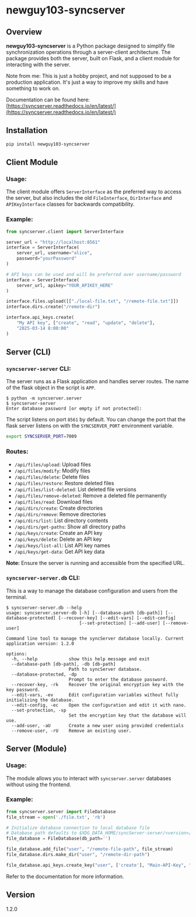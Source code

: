 # newguy103-syncserver

## Overview

**newguy103-syncserver** is a Python package designed to simplify file synchronization operations through a server-client architecture. The package provides both the server, built on Flask, and a client module for interacting with the server.

Note from me: This is just a hobby project, and not supposed to be a production application. It's just a way to improve my skills and have something to work on.

Documentation can be found here: [https://syncserver.readthedocs.io/en/latest/](https://syncserver.readthedocs.io/en/latest/)

## Installation

```bash
pip install newguy103-syncserver
```

## Client Module

### Usage:

The client module offers `ServerInterface` as the preferred way to access the server, but also includes the old
`FileInterface`, `DirInterface` and `APIKeyInterface` classes for backwards compatibility.

### Example:
```python
from syncserver.client import ServerInterface

server_url = "http://localhost:8561"
interface = ServerInterface(
    server_url, username="alice", 
    password="yourPassword"
)

# API keys can be used and will be preferred over username/password
interface = ServerInterface(
    server_url, apikey="YOUR_APIKEY_HERE"
)

interface.files.upload([["./local-file.txt", "/remote-file.txt"]])
interface.dirs.create("/remote-dir")

interface.api_keys.create(
    "My API key", ["create", "read", "update", "delete"],
    "2025-03-14 8:00:00"
)
```

## Server (CLI)

### `syncserver-server` CLI:

The server runs as a Flask application and handles server routes. The name of the flask object in the script is `APP`.
```
$ python -m syncserver.server
$ syncserver-server
Enter database password [or empty if not protected]: 
```

The script listens on port `8561` by default.
You can change the port that the flask server listens on with the `SYNCSERVER_PORT` environment variable.
```bash
export SYNCSERVER_PORT=7009
```

### Routes:

- `/api/files/upload`: Upload files
- `/api/files/modify`: Modify files
- `/api/files/delete`: Delete files
- `/api/files/restore`: Restore deleted files
- `/api/files/list-deleted`: List deleted file versions
- `/api/files/remove-deleted`: Remove a deleted file permanently
- `/api/files/read`: Download files
- `/api/dirs/create`: Create directories
- `/api/dirs/remove`: Remove directories
- `/api/dirs/list`: List directory contents
- `/api/dirs/get-paths`: Show all directory paths
- `/api/keys/create`: Create an API key
- `/api/keys/delete`: Delete an API key
- `/api/keys/list-all`: List API key names
- `/api/keys/get-data`: Get API key data

**Note:** Ensure the server is running and accessible from the specified URL.

### `syncserver-server.db` CLI:

This is a way to manage the database configuration and users from the terminal.

```
$ syncserver-server.db --help
usage: syncserver.server-db [-h] [--database-path [db-path]] [--database-protected] [--recover-key] [--edit-vars] [--edit-config]
                            [--set-protection] [--add-user] [--remove-user]

Command line tool to manage the syncServer database locally. Current application version: 1.2.0

options:
  -h, --help            show this help message and exit
  --database-path [db-path], -db [db-path]
                        Path to syncServer database.
  --database-protected, -dp
                        Prompt to enter the database password.
  --recover-key, -rk    Recover the original encryption key with the key password.
  --edit-vars, -ev      Edit configuration variables without fully initializing the database.
  --edit-config, -ec    Open the configuration and edit it with nano.
  --set-protection, -sp
                        Set the encryption key that the database will use.
  --add-user, -aU       Create a new user using provided credentials
  --remove-user, -rU    Remove an existing user.

```
## Server (Module)

### Usage:

The module allows you to interact with `syncserver.server` databases without using the frontend.

### Example:
```python
from syncserver.server import FileDatabase
file_stream = open('./file.txt', 'rb')

# Initialize database connection to local database file
# Database path defaults to $XDG_DATA_HOME/syncServer-server/<version>/syncServer.db
file_database = FileDatabase(db_path='')

file_database.add_file("user", "/remote-file-path", file_stream)
file_database.dirs.make_dir("user", "/remote-dir-path")

file_database.api_keys.create_key("user", ['create'], "Main-API-Key", "2025-01-01 0:00:00")
```

Refer to the documentation for more information.


## Version

1.2.0
